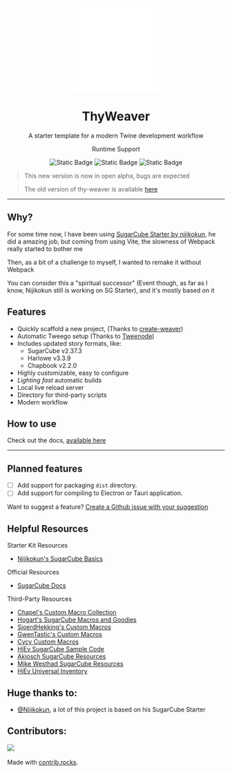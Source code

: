 <!-- Logo created using MaterialDesign icons available at: https://github.com/Templarian/MaterialDesign -->
<div align='center'>
  <img align='center' height='200px' alt='Logo' src='./logo.svg'>
</div>

<h1 align='center'>ThyWeaver</h1>

<p align='center'>
  A starter template for a modern Twine development workflow
</p>


<p align='center'>Runtime Support</p>
<div align='center'>
  <img alt="Static Badge" src="https://img.shields.io/badge/any_text-Supported-green?label=Bun">
  <img alt="Static Badge" src="https://img.shields.io/badge/any_text-Supported-green?label=Node%2022%20">
  <img alt="Static Badge" src="https://img.shields.io/badge/any_text-Unsupported-red?label=Deno">
</div> 

> This new version is now in open alpha, bugs are expected

> The old version of thy-weaver is available [here](https://github.com/greatsquare0/thy-weaver/releases/tag/legacy)

---
## Why?

For some time now, I have been using [SugarCube Starter by nijikokun](https://github.com/nijikokun/sugarcube-starter), he did a amazing job, but coming from using Vite, the slowness of Webpack really started to bother me

Then, as a bit of a challenge to myself, I wanted to remake it without Webpack

You can consider this a "spiritual successor" (Event though, as far as I know, Nijikokun still is working on SG Starter), and it's mostly based on it

## Features

- Quickly scaffold a new project, (Thanks to [create-weaver](/packages/create-weaver/readme.md))
- Automatic Tweego setup (Thanks to [Tweenode](https://github.com/greatsquare0/tweenode))
- Includes updated story formats, like:
  - SugarCube v2.37.3
  - Harlowe v3.3.9 
  - Chapbook v2.2.0
- Highly customizable, easy to configure
- *Lighting fast* automatic builds
- Local live reload server
- Directory for third-party scripts
- Modern workflow

## How to use

Check out the docs, [available here](https://greatsquare0.github.io/thy-weaver/)

---

## Planned features

- [ ] Add support for packaging `dist` directory.
- [ ] Add support for compiling to Electron or Tauri application.

Want to suggest a feature? [Create a Github issue with your suggestion](https://github.com/greatsquare0/thy-weaver/issues/new/choose)

## Helpful Resources

Starter Kit Resources

- [Nijikokun's SugarCube Basics](https://github.com/nijikokun/sugarcube-starter/wiki/SugarCube-Basics)

Official Resources

- [SugarCube Docs](https://www.motoslave.net/sugarcube/2/docs/)

Third-Party Resources

- [Chapel's Custom Macro Collection](https://github.com/ChapelR/custom-macros-for-sugarcube-2)
- [Hogart's SugarCube Macros and Goodies](https://github.com/hogart/sugar-cube-utils)
- [SjoerdHekking's Custom Macros](https://github.com/SjoerdHekking/custom-macros-sugarcube2)
- [GwenTastic's Custom Macros](https://github.com/GwenTastic/Custom-Macros-for-Sugarcube)
- [Cycy Custom Macros](https://github.com/cyrusfirheir/cycy-wrote-custom-macros)
- [HiEv SugarCube Sample Code](https://qjzhvmqlzvoo5lqnrvuhmg-on.drv.tw/UInv/Sample_Code.html#Main%20Menu)
- [Akjosch SugarCube Resources](https://github.com/Akjosch/sugarcube-modules)
- [Mike Westhad SugarCube Resources](https://github.com/mikewesthad/twine-resources)
- [HiEv Universal Inventory](https://github.com/HiEv/UInv)


## Huge thanks to:

- [@Nijikokun](https://github.com/nijikokun), a lot of this project is based on his SugarCube Starter

## Contributors:

<a href="https://github.com/greatsquare0/thy-weaver/graphs/contributors">
  <img src="https://contrib.rocks/image?repo=greatsquare0/thy-weaver" />
</a>

Made with [contrib.rocks](https://contrib.rocks).
